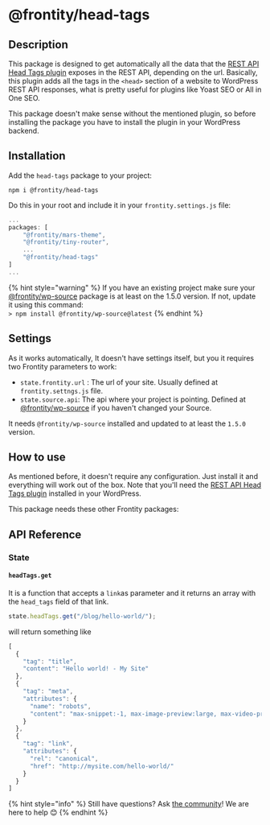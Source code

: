 # @frontity/head-tags

## Description

This package is designed to get automatically all the data that the [REST API Head Tags plugin](https://wordpress.org/plugins/rest-api-head-tags/) exposes in the REST API, depending on the url. Basically, this plugin adds all the tags in the `<head>` section of a website to WordPress REST API responses, what is pretty useful for plugins like Yoast SEO or All in One SEO.

This package doesn't make sense without the mentioned plugin, so before installing the package you have to install the plugin in your WordPress backend.

## Installation

Add the `head-tags` package to your project:

```text
npm i @frontity/head-tags
```

Do this in your root and include it in your `frontity.settings.js` file:

```javascript
...
packages: [
    "@frontity/mars-theme",
    "@frontity/tiny-router",
    ...
    "@frontity/head-tags"
]
...
```

{% hint style="warning" %}
If you have an existing project make sure your [@frontity/wp-source]() package is at least on the 1.5.0 version. If not, update it using this command:  
`> npm install @frontity/wp-source@latest`
{% endhint %}

## Settings

As it works automatically, It doesn't have settings itself, but you it requires two Frontity parameters to work:

* `state.frontity.url` : The url of your site. Usually defined at `frontity.settngs.js` file.
* `state.source.api`: The api where your project is pointing. Defined at [@frontity/wp-source](https://docs.frontity.org/api-reference-1/wordpress-source#state-source-api-required) if you haven't changed your Source.

It needs `@frontity/wp-source` installed and updated to at least the `1.5.0` version.

## How to use

As mentioned before, it doesn't require any configuration. Just install it and everything will work out of the box. Note that you'll need the [REST API Head Tags plugin](https://wordpress.org/plugins/rest-api-head-tags/) installed in your WordPress.

This package needs these other Frontity packages:

## API Reference

### State

#### `headTags.get`

It is a function that accepts a `link`as parameter and it returns an array with the `head_tags` field of that link.

```javascript
state.headTags.get("/blog/hello-world/");
```

will return something like

```javascript
[
  {
    "tag": "title",
    "content": "Hello world! - My Site"
  },
  {
    "tag": "meta",
    "attributes": {
      "name": "robots",
      "content": "max-snippet:-1, max-image-preview:large, max-video-preview:-1"
    }
  },
  {
    "tag": "link",
    "attributes": {
      "rel": "canonical",
      "href": "http://mysite.com/hello-world/"
    }
  }
]
```

{% hint style="info" %}
Still have questions? Ask [the community](https://community.frontity.org/)! We are here to help 😊
{% endhint %}

